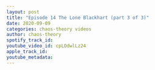 ```yaml
---
layout: post
title: "Episode 14 The Lone Blackhart (part 3 of 3)"
date: 2020-09-09
categories: chaos-theory videos
author: chaos-theory
spotify_track_id: 
youtube_video_id: cpLOdwlLz24
apple_track_id: 
youtube_metadata: 
---
```

